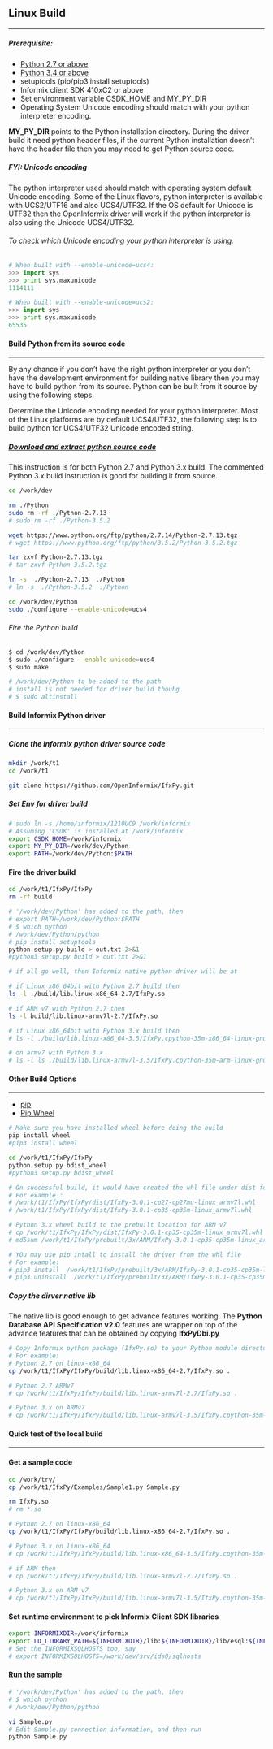 ## Linux Build 
--------------
##### Prerequisite:
* [Python 2.7 or above](https://www.python.org/downloads)
* [Python 3.4 or above](https://www.python.org/downloads)
* setuptools (pip/pip3 install setuptools)
* Informix client SDK 410xC2 or above
* Set environment variable CSDK_HOME and MY_PY_DIR
* Operating System Unicode encoding should match with your python interpreter encoding. 

**MY_PY_DIR** points to the Python installation directory. During the driver build it need python header files, if the current Python installation doesn’t have the header file then you may need to get Python source code.

##### FYI: Unicode encoding
The python interpreter used should match with operating system default Unicode encoding. 
Some of the Linux flavors, python interpreter is available with UCS2/UTF16 and also UCS4/UTF32.
If the OS default for Unicode is UTF32 then the OpenInformix driver will work if the python interpreter is also using the Unicode UCS4/UTF32.  


###### To check which Unicode encoding your python interpreter is using.
```Python
# When built with --enable-unicode=ucs4:
>>> import sys
>>> print sys.maxunicode
1114111

# When built with --enable-unicode=ucs2:
>>> import sys
>>> print sys.maxunicode
65535
```

#### Build Python from its source code
--------------------------------------
By any chance if you don’t have the right python interpreter or you don’t have the development environment for building native library then you may have to build python from its source. Python can be built from it source by using the following steps.  

Determine the Unicode encoding needed for your python interpreter. Most of the Linux platforms are by default UCS4/UTF32, the following step is to build python for UCS4/UTF32 Unicode encoded string.

##### [Download and extract python source code](https://www.python.org/downloads)
This instruction is for both Python 2.7 and Python 3.x build.  The commented Python 3.x build instruction is good for building it from source.
```bash
cd /work/dev

rm ./Python
sudo rm -rf ./Python-2.7.13
# sudo rm -rf ./Python-3.5.2

wget https://www.python.org/ftp/python/2.7.14/Python-2.7.13.tgz
# wget https://www.python.org/ftp/python/3.5.2/Python-3.5.2.tgz

tar zxvf Python-2.7.13.tgz
# tar zxvf Python-3.5.2.tgz

ln -s  ./Python-2.7.13  ./Python
# ln -s  ./Python-3.5.2  ./Python

cd /work/dev/Python
sudo ./configure --enable-unicode=ucs4
```
###### Fire the Python build
```bash
$ cd /work/dev/Python
$ sudo ./configure --enable-unicode=ucs4
$ sudo make

# /work/dev/Python to be added to the path
# install is not needed for driver build thouhg
# $ sudo altinstall
```
#### Build Informix Python driver
---------------------------------

##### Clone the informix python driver source code
```bash
mkdir /work/t1
cd /work/t1

git clone https://github.com/OpenInformix/IfxPy.git
```

##### Set Env for driver build 
```bash
# sudo ln -s /home/informix/1210UC9 /work/informix
# Assuming 'CSDK' is installed at /work/informix
export CSDK_HOME=/work/informix
export MY_PY_DIR=/work/dev/Python
export PATH=/work/dev/Python:$PATH
```

#### Fire the driver build
```bash
cd /work/t1/IfxPy/IfxPy
rm -rf build

# '/work/dev/Python' has added to the path, then
# export PATH=/work/dev/Python:$PATH
# $ which python
# /work/dev/Python/python
# pip install setuptools
python setup.py build > out.txt 2>&1
#python3 setup.py build > out.txt 2>&1

# if all go well, then Informix native python driver will be at

# if Linux x86_64bit with Python 2.7 build then
ls -l ./build/lib.linux-x86_64-2.7/IfxPy.so

# if ARM v7 with Python 2.7 then 
ls -l build/lib.linux-armv7l-2.7/IfxPy.so

# if Linux x86_64bit with Python 3.x build then
# ls -l ./build/lib.linux-x86_64-3.5/IfxPy.cpython-35m-x86_64-linux-gnu.so

# on armv7 with Python 3.x
# ls -l ls ./build/lib.linux-armv7l-3.5/IfxPy.cpython-35m-arm-linux-gnueabihf.so
```
#### Other Build Options
-------------------------
* [pip](https://pip.pypa.io/en/stable/reference/)
* [Pip Wheel](https://pip.pypa.io/en/stable/reference/pip_wheel/)

```bash
# Make sure you have installed wheel before doing the build
pip install wheel
#pip3 install wheel

cd /work/t1/IfxPy/IfxPy
python setup.py bdist_wheel
#python3 setup.py bdist_wheel

# On successful build, it would have created the whl file under dist folder. 
# For example : 
# /work/t1/IfxPy/IfxPy/dist/IfxPy-3.0.1-cp27-cp27mu-linux_armv7l.whl
# /work/t1/IfxPy/IfxPy/dist/IfxPy-3.0.1-cp35-cp35m-linux_armv7l.whl

# Python 3.x wheel build to the prebuilt location for ARM v7
# cp /work/t1/IfxPy/IfxPy/dist/IfxPy-3.0.1-cp35-cp35m-linux_armv7l.whl /work/t1/IfxPy/prebuilt/3x/ARM/.
# md5sum /work/t1/IfxPy/prebuilt/3x/ARM/IfxPy-3.0.1-cp35-cp35m-linux_armv7l.whl

# YOu may use pip intall to install the driver from the whl file
# For example:
# pip3 install  /work/t1/IfxPy/prebuilt/3x/ARM/IfxPy-3.0.1-cp35-cp35m-linux_armv7l.whl
# pip3 uninstall  /work/t1/IfxPy/prebuilt/3x/ARM/IfxPy-3.0.1-cp35-cp35m-linux_armv7l.whl
```


##### Copy the dirver native lib
The native lib is good enough to get advance features working. The **Python Database API Specification v2.0** features are wrapper on top of the advance features that can be obtained by copying **IfxPyDbi.py**

```bash
# Copy Informix python package (IfxPy.so) to your Python module directory
# For example:
# Python 2.7 on linux-x86_64
cp /work/t1/IfxPy/IfxPy/build/lib.linux-x86_64-2.7/IfxPy.so .

# Python 2.7 ARMv7 
# cp /work/t1/IfxPy/IfxPy/build/lib.linux-armv7l-2.7/IfxPy.so .

# Python 3.x on ARMv7 
# cp /work/t1/IfxPy/IfxPy/build/lib.linux-armv7l-3.5/IfxPy.cpython-35m-arm-linux-gnueabihf.so  ./IfxPy.so
```

####  Quick test of the local build
-----------------------------------

#### Get a sample code
```bash
cd /work/try/
cp /work/t1/IfxPy/Examples/Sample1.py Sample.py

rm IfxPy.so
# rm *.so

# Python 2.7 on linux-x86_64
cp /work/t1/IfxPy/IfxPy/build/lib.linux-x86_64-2.7/IfxPy.so .

# Python 3.x on linux-x86_64
# cp /work/t1/IfxPy/IfxPy/build/lib.linux-x86_64-3.5/IfxPy.cpython-35m-x86_64-linux-gnu.so .

# if ARM then
# cp /work/t1/IfxPy/IfxPy/build/lib.linux-armv7l-2.7/IfxPy.so .

# Python 3.x on ARM v7
# cp /work/t1/IfxPy/IfxPy/build/lib.linux-armv7l-3.5/IfxPy.cpython-35m-arm-linux-gnueabihf.so ./IfxPy.so
```

#### Set runtime environment to pick Informix Client SDK libraries
```bash
export INFORMIXDIR=/work/informix
export LD_LIBRARY_PATH=${INFORMIXDIR}/lib:${INFORMIXDIR}/lib/esql:${INFORMIXDIR}/lib/cli
# Set the INFORMIXSQLHOSTS too, say 
# export INFORMIXSQLHOSTS=/work/dev/srv/ids0/sqlhosts
```

#### Run the sample
```bash
# '/work/dev/Python' has added to the path, then
# $ which python
# /work/dev/Python/python

vi Sample.py
# Edit Sample.py connection information, and then run
python Sample.py
```

